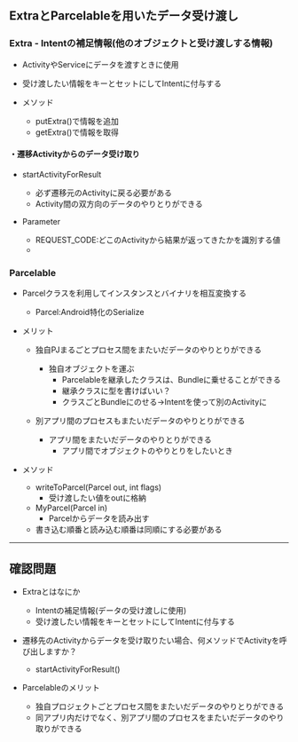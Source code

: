## ExtraとParcelableを用いたデータ受け渡し

### Extra - Intentの補足情報(他のオブジェクトと受け渡しする情報)
  * ActivityやServiceにデータを渡すときに使用
  * 受け渡したい情報をキーとセットにしてIntentに付与する

  * メソッド
    * putExtra()で情報を追加
    * getExtra()で情報を取得

#### ・遷移Activityからのデータ受け取り
  * startActivityForResult
    * 必ず遷移元のActivityに戻る必要がある
    * Activity間の双方向のデータのやりとりができる

  * Parameter
    * REQUEST_CODE:どこのActivityから結果が返ってきたかを識別する値
    *

### Parcelable
  * Parcelクラスを利用してインスタンスとバイナリを相互変換する
    * Parcel:Android特化のSerialize

  * メリット
    * 独自PJまるごとプロセス間をまたいだデータのやりとりができる
      * 独自オブジェクトを運ぶ
        * Parcelableを継承したクラスは、Bundleに乗せることができる
        * 継承クラスに型を書けばいい？
        * クラスごとBundleにのせる→Intentを使って別のActivityに

    * 別アプリ間のプロセスもまたいだデータのやりとりができる
      * アプリ間をまたいだデータのやりとりができる
        * アプリ間でオブジェクトのやりとりをしたいとき
  * メソッド
    * writeToParcel(Parcel out, int flags)
      * 受け渡したい値をoutに格納
    * MyParcel(Parcel in)
      * Parcelからデータを読み出す
    * 書き込む順番と読み込む順番は同順にする必要がある


---
## 確認問題
* Extraとはなにか
  * Intentの補足情報(データの受け渡しに使用)
  * 受け渡したい情報をキーとセットにしてIntentに付与する

* 遷移先のActivityからデータを受け取りたい場合、何メソッドでActivityを呼び出しますか？
  * startActivityForResult()

* Parcelableのメリット
  * 独自プロジェクトごとプロセス間をまたいだデータのやりとりができる
  * 同アプリ内だけでなく、別アプリ間のプロセスをまたいだデータのやり取りができる

